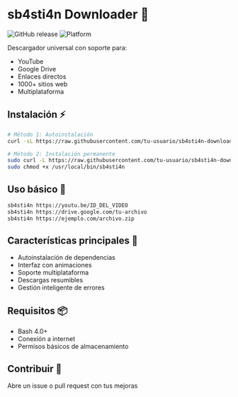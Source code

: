 # sb4sti4n Downloader 🚀

![GitHub release](https://img.shields.io/github/v/release/tu-usuario/sb4sti4n-downloader)
![Platform](https://img.shields.io/badge/Platform-Linux%20%7C%20Android-blue)

Descargador universal con soporte para:
- YouTube
- Google Drive
- Enlaces directos
- 1000+ sitios web
- Multiplataforma

## Instalación ⚡

```bash
# Método 1: Autoinstalación
curl -sL https://raw.githubusercontent.com/tu-usuario/sb4sti4n-downloader/main/sb4sti4n | bash -s -- https://tu-enlace

# Método 2: Instalación permanente
sudo curl -L https://raw.githubusercontent.com/tu-usuario/sb4sti4n-downloader/main/sb4sti4n -o /usr/local/bin/sb4sti4n
sudo chmod +x /usr/local/bin/sb4sti4n
```

## Uso básico 📖

```bash
sb4sti4n https://youtu.be/ID_DEL_VIDEO
sb4sti4n https://drive.google.com/tu-archivo
sb4sti4n https://ejemplo.com/archivo.zip
```

## Características principales 🌟
- Autoinstalación de dependencias
- Interfaz con animaciones
- Soporte multiplataforma
- Descargas resumibles
- Gestión inteligente de errores

## Requisitos 📦
- Bash 4.0+
- Conexión a internet
- Permisos básicos de almacenamiento

## Contribuir 🤝
Abre un issue o pull request con tus mejoras
